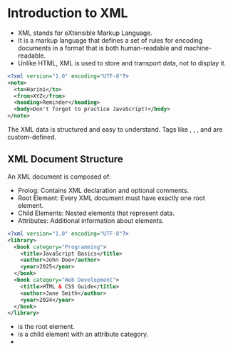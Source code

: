 # Introduction to XML
- XML stands for eXtensible Markup Language.
- It is a markup language that defines a set of rules for encoding documents in a format that is both human-readable and machine-readable.
- Unlike HTML, XML is used to store and transport data, not to display it.

```xml
<?xml version="1.0" encoding="UTF-8"?>
<note>
  <to>Harini</to>
  <from>XYZ</from>
  <heading>Reminder</heading>
  <body>Don't forget to practice JavaScript!</body>
</note>
```
The XML data is structured and easy to understand. Tags like <to>, <from>, <heading>, and <body> are custom-defined.

##  XML Document Structure
An XML document is composed of:
- Prolog: Contains XML declaration and optional comments.
- Root Element: Every XML document must have exactly one root element.
- Child Elements: Nested elements that represent data.
- Attributes: Additional information about elements.
```xml
<?xml version="1.0" encoding="UTF-8"?>
<library>
  <book category="Programming">
    <title>JavaScript Basics</title>
    <author>John Doe</author>
    <year>2025</year>
  </book>
  <book category="Web Development">
    <title>HTML & CSS Guide</title>
    <author>Jane Smith</author>
    <year>2024</year>
  </book>
</library>
```
- <library> is the root element.
- <book> is a child element with an attribute category.
- <title>, <author>, and <year> are child elements inside <book>.

## Document Type Definition (DTD)
DTD defines the structure and the legal elements and attributes of an XML document.

It can be internal or external.

Internal DTD Example:
```xml
<!DOCTYPE note [
  <!ELEMENT note (to, from, heading, body)>
  <!ELEMENT to (#PCDATA)>
  <!ELEMENT from (#PCDATA)>
  <!ELEMENT heading (#PCDATA)>
  <!ELEMENT body (#PCDATA)>
]>
<note>
  <to>Harini</to>
  <from>ChatGPT</from>
  <heading>Reminder</heading>
  <body>Practice JavaScript daily!</body>
</note>
```

## Namespaces
Namespaces are used to avoid naming conflicts by grouping elements and attributes under a unique name.

They are defined using the xmlns attribute.
```xml
<bookstore xmlns:tech="https://example.com/tech" xmlns:fiction="https://example.com/fiction">
  <tech:book>
    <tech:title>Learning JavaScript</tech:title>
  </tech:book>
  <fiction:book>
    <fiction:title>The Hobbit</fiction:title>
  </fiction:book>
</bookstore>
```
Here, tech and fiction are namespaces for different categories.

## XML Schemas
XML Schemas define the structure, content, and data types of XML documents.

It is more powerful than DTD as it supports data types.

Example of XML Schema (XSD):
```xml
<?xml version="1.0"?>
<xs:schema xmlns:xs="http://www.w3.org/2001/XMLSchema">
  <xs:element name="note">
    <xs:complexType>
      <xs:sequence>
        <xs:element name="to" type="xs:string"/>
        <xs:element name="from" type="xs:string"/>
        <xs:element name="heading" type="xs:string"/>
        <xs:element name="body" type="xs:string"/>
      </xs:sequence>
    </xs:complexType>
  </xs:element>
</xs:schema>
```
## Displaying XML Documents with CSS
XML data can be styled with CSS.

CSS selectors can be used to display XML tags.
```xml
<?xml version="1.0"?>
<?xml-stylesheet type="text/css" href="style.css"?>
<note>
  <to>Harini</to>
  <from>XYZ</from>
  <heading>Reminder</heading>
  <body>Learn about XML today!</body>
</note>
```
style.css
```css
note {
  font-family: Arial, sans-serif;
}

to, from {
  color: blue;
}

heading {
  font-weight: bold;
  font-size: 18px;
}

body {
  margin-top: 10px;
}
```
##  XPath Basics
XPath (XML Path Language) is used to navigate through elements and attributes in XML documents.

It uses path expressions to select nodes or node sets.
```xml
<library>
  <book>
    <title>JavaScript Basics</title>
    <author>John Doe</author>
  </book>
  <book>
    <title>HTML Guide</title>
    <author>Jane Smith</author>
  </book>
</library>
```
XPath Expressions:

- /library/book/title → Selects all <title> elements under <book>.
- //title → Selects all <title> elements in the document.
- /library/book[1]/title → Selects the <title> of the first <book>.

## XSLT (eXtensible Stylesheet Language Transformations)
XSLT is used to transform XML documents into other formats like HTML, plain text, or other XML formats.

It uses XPath to navigate and manipulate the XML tree.
```xml
<?xml version="1.0"?>
<xsl:stylesheet version="1.0" xmlns:xsl="http://www.w3.org/1999/XSL/Transform">
  <xsl:template match="/">
    <html>
      <body>
        <h2>Book List</h2>
        <ul>
          <xsl:for-each select="library/book">
            <li><xsl:value-of select="title"/></li>
          </xsl:for-each>
        </ul>
      </body>
    </html>
  </xsl:template>
</xsl:stylesheet>
```
##  XML Processors
- An XML processor is responsible for parsing XML documents.
- It checks for:
  Well-Formed XML: Ensures tags are properly nested and closed.

  Validity: Ensures it follows the structure defined by DTD or XML Schema.

- Two types:
  Validating Processor: Ensures XML follows DTD or Schema.

  Non-Validating Processor: Only checks if XML is well-formed.
